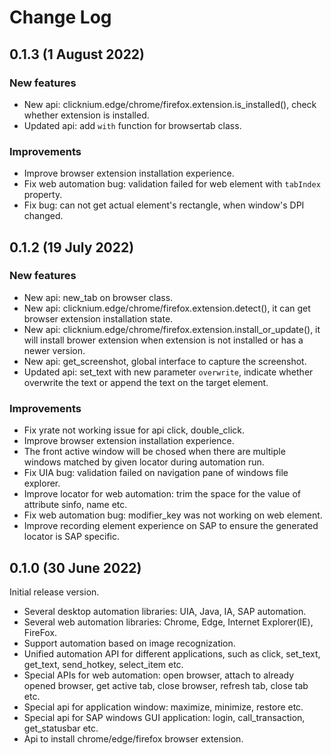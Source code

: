 # Change Log
## 0.1.3 (1 August 2022)
### New features
- New api: clicknium.edge/chrome/firefox.extension.is_installed(), check whether extension is installed.
- Updated api: add `with` function for browsertab class.

### Improvements
- Improve browser extension installation experience.
- Fix web automation bug: validation failed for web element with `tabIndex` property.
- Fix bug: can not get actual element's rectangle, when window's DPI changed.

## 0.1.2 (19 July 2022)
### New features
- New api: new_tab on browser class.
- New api: clicknium.edge/chrome/firefox.extension.detect(), it can get browser extension installation state.
- New api: clicknium.edge/chrome/firefox.extension.install_or_update(), it will install brower extension when extension is not installed or has a newer version.
- New api: get_screenshot, global interface to capture the screenshot.
- Updated api: set_text with new parameter `overwrite`, indicate whether overwrite the text or append the text on the target element.

### Improvements
- Fix yrate not working issue for api click, double_click.
- Improve browser extension installation experience.
- The front active window will be chosed when there are multiple windows matched by given locator during automation run.
- Fix UIA bug: validation failed on navigation pane of windows file explorer.
- Improve locator for web automation: trim the space for the value of attribute sinfo, name etc.
- Fix web automation bug: modifier_key was not working on web element.
- Improve recording element experience on SAP to ensure the generated locator is SAP specific.

## 0.1.0 (30 June 2022)
Initial release version.
- Several desktop automation libraries: UIA, Java, IA, SAP automation.
- Several web automation libraries: Chrome, Edge, Internet Explorer(IE), FireFox.
- Support automation based on image recognization.
- Unified automation API for different applications, such as click, set_text, get_text, send_hotkey, select_item etc.
- Special APIs for web automation: open browser, attach to already opened browser, get active tab, close browser, refresh tab, close tab etc.
- Special api for application window: maximize, minimize, restore etc.
- Special api for SAP windows GUI application: login, call_transaction, get_statusbar etc.
- Api to install chrome/edge/firefox browser extension.
